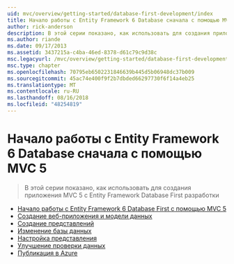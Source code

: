```yaml
---
uid: mvc/overview/getting-started/database-first-development/index
title: Начало работы с Entity Framework 6 Database сначала с помощью MVC 5 | Документация Майкрософт
author: rick-anderson
description: В этой серии показано, как использовать для создания приложения MVC 5 с Entity Framework Database First разработки
ms.author: riande
ms.date: 09/17/2013
ms.assetid: 3437215a-c4ba-46ed-8378-d61c79c9d38c
msc.legacyurl: /mvc/overview/getting-started/database-first-development
msc.type: chapter
ms.openlocfilehash: 70795eb6502231846639b445d5b06948dc37b009
ms.sourcegitcommit: 45ac74e400f9f2b7dbded66297730f6f14a4eb25
ms.translationtype: MT
ms.contentlocale: ru-RU
ms.lasthandoff: 08/16/2018
ms.locfileid: "48254819"
---
```

<a name="getting-started-with-entity-framework-6-database-first-using-mvc-5"></a>Начало работы с Entity Framework 6 Database сначала с помощью MVC 5
====================
> В этой серии показано, как использовать для создания приложения MVC 5 с Entity Framework Database First разработки


- [Начало работы с Entity Framework 6 Database First с помощью MVC 5](setting-up-database.md)
- [Создание веб-приложения и модели данных](creating-the-web-application.md)
- [Создание представлений](generating-views.md)
- [Изменение базы данных](changing-the-database.md)
- [Настройка представления](customizing-a-view.md)
- [Улучшение проверки данных](enhancing-data-validation.md)
- [Публикация в Azure](publish-to-azure.md)
